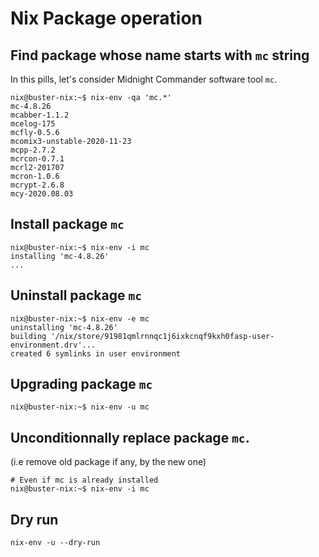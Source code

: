 # Nix Package operation
## Find package whose name starts with `mc` string
In this pills, let's consider Midnight Commander software tool `mc`.
```
nix@buster-nix:~$ nix-env -qa 'mc.*'
mc-4.8.26
mcabber-1.1.2
mcelog-175
mcfly-0.5.6
mcomix3-unstable-2020-11-23
mcpp-2.7.2
mcrcon-0.7.1
mcrl2-201707
mcron-1.0.6
mcrypt-2.6.8
mcy-2020.08.03
```
## Install package `mc`
```
nix@buster-nix:~$ nix-env -i mc
installing 'mc-4.8.26'
...
```
## Uninstall package `mc`
```
nix@buster-nix:~$ nix-env -e mc
uninstalling 'mc-4.8.26'
building '/nix/store/91981qmlrnnqc1j6ixkcnqf9kxh0fasp-user-environment.drv'...
created 6 symlinks in user environment
```
## Upgrading package `mc`
```
nix@buster-nix:~$ nix-env -u mc
```
## Unconditionnally replace package `mc`. 
(i.e remove old package if any, by the new one)
```
# Even if mc is already installed
nix@buster-nix:~$ nix-env -i mc
```
## Dry run
```
nix-env -u --dry-run
```
